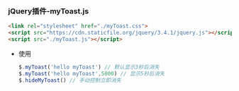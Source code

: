### jQuery插件-myToast.js

```html
<link rel="stylesheet" href="./myToast.css">
<script src="https://cdn.staticfile.org/jquery/3.4.1/jquery.js"></script>
<script src="./myToast.js"></script>
```

- 使用

  ```js
  $.myToast('hello myToast') // 默认显示3秒后消失
  $.myToast('hello myToast',5000) // 显示5秒后消失
  $.hideMyToast() // 手动控制立即消失
  ```

  

